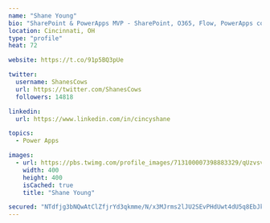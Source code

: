 ```yaml
---
name: "Shane Young"
bio: "SharePoint & PowerApps MVP - SharePoint, O365, Flow, PowerApps consulting? @PowerApps911 | Pure Snark? You found it."
location: Cincinnati, OH
type: "profile"
heat: 72

website: https://t.co/91p5BQ3pUe

twitter:
  username: ShanesCows
  url: https://twitter.com/ShanesCows
  followers: 14818

linkedin:
  url: https://www.linkedin.com/in/cincyshane

topics:
  - Power Apps

images:
  - url: https://pbs.twimg.com/profile_images/713100007398883329/qUzvsvQ3_400x400.jpg
    width: 400
    height: 400
    isCached: true
    title: "Shane Young"

secured: "NTdfjg3bNQwAtClZfjrYd3qkmme/N/x3MJrms2lJU2SEvPHdUwt4dU5q8EbJkw/Y1fB8Ur/QikR5GzCdgXrlqqZATuuzF2/zs7RQaNPvnqfdyFXOOmUBPYs2zQAxAhw6TFq0e6C97qC1MgS5u7RDyzMEouqCnX0QOlVEdCpKmx8ftKIT0Qa73oY1nEHWdIdIMXRqZfUPq+J0eH1NraV/sUf9KZdkVtVLh1HWYVOg/mbBYBXu3mEldO7tbFOYXSZdO6lFpywgxDf7PGEx51l3nILbJqZU1eLX39ct0wcpRi9DcZUYU+pZFQpXRrIVkJSgLaXI3R8JG+xK/rO2Xulgab4M8SbxmB0fdjDgM33ye+5pqFS4P1dIaLXHkOaf/r5PPRbYmqY7Y1rjhewDTAVd+A5vt2TYG2SLsUySCp2ziUA=;IEhPh0z7OB1RY1sLgAKE/Q=="
---
```


